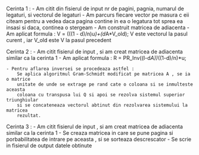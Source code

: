 Cerinta 1 :
	- Am citit din fisierul de input nr de pagini, pagnia, numarul de legaturi, si vectorul de legaturi
	- Am parcurs fiecare vector pe masura c eii citeam pentru a vedea daca pagina contine in ea o legatura 
	tot sprea ea insasi si daca, continea o stergeam
	- Am construit matricea de adiacenta
	- Am aplicat formula :
		V = (((1 - d)/n)*u)+(d*A*V_old);
		V este vectorul la pasul curent , iar V_old este V la pasul precedent


Cerinta 2 :
	- Am citit fisierul de input , si am creat matricea de adiacenta similar ca la cerinta 1 
	- Am aplicat formula :
		R = PR_Inv((I-d*A))*((1-d)/n)*u;

	- Pentru aflarea inversei se procedeaza astfel : 
		Se aplica algoritmul Gram-Schmidt modificat pe matricea A , se ia o matrice
		unitate de unde se extrage pe rand cate o coloana si se inmulteste aceasta 
		coloana cu transpusa lui Q si apoi se rezolva sistemul superior triunghiular
		si se concateneaza vectorul abtinut din rezolvarea sistemului la matricea
		rezultat.

Cerinta 3 :
	- Am citit fisierul de input , si am creat matricea de adiacenta similar ca la cerinta 1 
	- Se creaza matricea in care se pune pagina si porbabilitatea de intrare pe aceasta , si se sorteaza
	  descrescator
	- Se scrie in fisierul de output datele obtinute